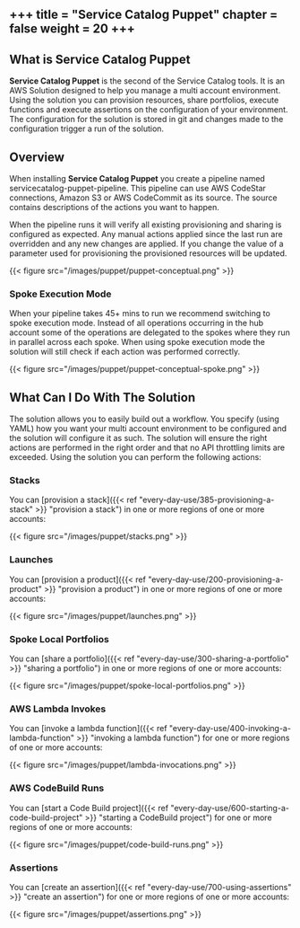 +++
title = "Service Catalog Puppet"
chapter = false
weight = 20
+++
---

## What is Service Catalog Puppet

**Service Catalog Puppet** is the second of the Service Catalog tools.  It is an AWS Solution designed to help you 
manage a multi account environment. Using the solution you can provision resources, share portfolios, execute functions
and execute assertions on the configuration of your environment.  The configuration for the solution is stored in git
and changes made to the configuration trigger a run of the solution.

## Overview

When installing **Service Catalog Puppet** you create a pipeline named servicecatalog-puppet-pipeline.  This pipeline
can use AWS CodeStar connections, Amazon S3 or AWS CodeCommit as its source.  The source contains descriptions of the 
actions you want to happen.

When the pipeline runs it will verify all existing provisioning and sharing is configured as expected.  Any manual 
actions applied since the last run are overridden and any new changes are applied.  If you change the value of a 
parameter used for provisioning the provisioned resources will be updated.

{{< figure src="/images/puppet/puppet-conceptual.png" >}}

### Spoke Execution Mode
When your pipeline takes 45+ mins to run we recommend switching to spoke execution mode.  Instead of all operations 
occurring in the hub account some of the operations are delegated to the spokes where they run in parallel across each 
spoke.  When using spoke execution mode the solution will still check if each action was performed correctly.

{{< figure src="/images/puppet/puppet-conceptual-spoke.png" >}}


## What Can I Do With The Solution

The solution allows you to easily build out a workflow.  You specify (using YAML) how you want your multi account 
environment to be configured and the solution will configure it as such.  The solution will ensure the right actions
are performed in the right order and that no API throttling limits are exceeded.  Using the solution you can perform
the following actions:

### Stacks
You can [provision a stack]({{< ref "every-day-use/385-provisioning-a-stack" >}} "provision a stack") in one or more 
regions of one or more accounts:

{{< figure src="/images/puppet/stacks.png" >}}

### Launches
You can [provision a product]({{< ref "every-day-use/200-provisioning-a-product" >}} "provision a product") in one or 
more regions of one or more accounts:

{{< figure src="/images/puppet/launches.png" >}}

### Spoke Local Portfolios
You can [share a portfolio]({{< ref "every-day-use/300-sharing-a-portfolio" >}} "sharing a portfolio") in one or
more regions of one or more accounts:

{{< figure src="/images/puppet/spoke-local-portfolios.png" >}}

### AWS Lambda Invokes
You can [invoke a lambda function]({{< ref "every-day-use/400-invoking-a-lambda-function" >}} "invoking a lambda function") for one or
more regions of one or more accounts:

{{< figure src="/images/puppet/lambda-invocations.png" >}}

### AWS CodeBuild Runs
You can [start a Code Build project]({{< ref "every-day-use/600-starting-a-code-build-project" >}} "starting a CodeBuild project") for one or
more regions of one or more accounts:

{{< figure src="/images/puppet/code-build-runs.png" >}}

### Assertions
You can [create an assertion]({{< ref "every-day-use/700-using-assertions" >}} "create an assertion") for one or
more regions of one or more accounts:

{{< figure src="/images/puppet/assertions.png" >}}
